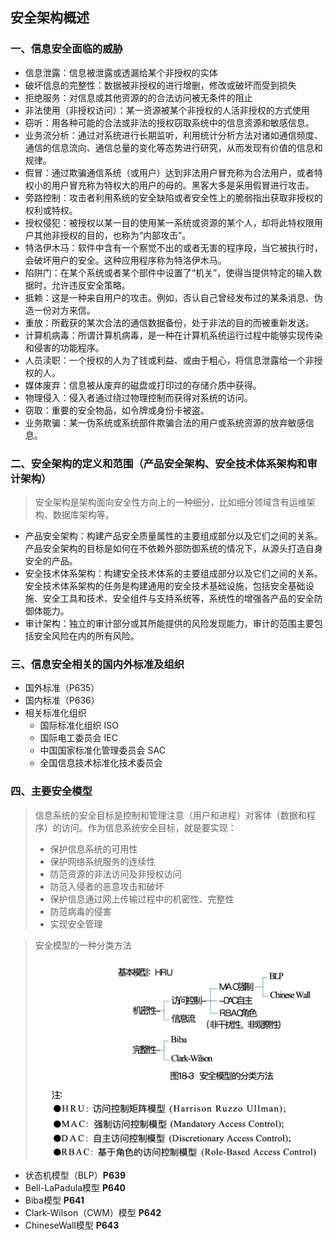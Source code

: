 ## 安全架构概述

### 一、信息安全面临的威胁

- 信息泄露：信息被泄露或透漏给某个非授权的实体
- 破坏信息的完整性：数据被非授权的进行增删，修改或破坏而受到损失
- 拒绝服务：对信息或其他资源的的合法访问被无条件的阻止
- 非法使用（非授权访问）：某一资源被某个非授权的人活非授权的方式使用
- 窃听：用各种可能的合法或非法的授权窃取系统中的信息资源和敏感信息。
- 业务流分析：通过对系统进行长期监听，利用统计分析方法对诸如通信频度、通信的信息流向、通信总量的变化等态势进行研究，从而发现有价值的信息和规律。
- 假冒：通过欺骗通信系统（或用户）达到非法用户冒充称为合法用户，或者特权小的用户冒充称为特权大的用户的母的。黑客大多是采用假冒进行攻击。
- 旁路控制：攻击者利用系统的安全缺陷或者安全性上的脆弱指出获取非授权的权利或特权。
- 授权侵犯：被授权以某一目的使用某一系统或资源的某个人，却将此特权限用户其他非授权的目的，也称为“内部攻击”。
- 特洛伊木马：软件中含有一个察觉不出的或者无害的程序段，当它被执行时，会破坏用户的安全。这种应用程序称为特洛伊木马。
- 陷阱门：在某个系统或者某个部件中设置了“机关”，使得当提供特定的输入数据时，允许违反安全策略。
- 抵赖：这是一种来自用户的攻击。例如，否认自己曾经发布过的某条消息、伪造一份对方来信。
- 重放：所截获的某次合法的通信数据备份，处于非法的目的而被重新发送。
- 计算机病毒：所谓计算机病毒，是一种在计算机系统运行过程中能够实现传染和侵害的功能程序。
- 人员渎职：一个授权的人为了钱或利益、或由于粗心，将信息泄露给一个非授权的人。
- 媒体废弃：信息被从废弃的磁盘或打印过的存储介质中获得。
- 物理侵入：侵入者通过绕过物理控制而获得对系统的访问。
- 窃取：重要的安全物品，如令牌或身份卡被盗。
- 业务欺骗：某一伪系统或系统部件欺骗合法的用户或系统资源的放弃敏感信息。

### 二、安全架构的定义和范围（产品安全架构、安全技术体系架构和审计架构）

> 安全架构是架构面向安全性方向上的一种细分，比如细分领域含有运维架构、数据库架构等。

- 产品安全架构：构建产品安全质量属性的主要组成部分以及它们之间的关系。产品安全架构的目标是如何在不依赖外部防御系统的情况下，从源头打造自身安全的产品。
- 安全技术体系架构：构建安全技术体系的主要组成部分以及它们之间的关系。安全技术体系架构的任务是构建通用的安全技术基础设施，包括安全基础设施、安全工具和技术、安全组件与支持系统等，系统性的增强各产品的安全防御体能力。
- 审计架构：独立的审计部分或其所能提供的风险发现能力，审计的范围主要包括安全风险在内的所有风险。

### 三、信息安全相关的国内外标准及组织

- 国外标准（P635）
- 国内标准（P636）
- 相关标准化组织
  - 国际标准化组织 ISO
  - 国际电工委员会 IEC
  - 中国国家标准化管理委员会 SAC
  - 全国信息技术标准化技术委员会

### 四、主要安全模型

> 信息系统的安全目标是控制和管理注意（用户和进程）对客体（数据和程序）的访问。作为信息系统安全目标，就是要实现：
>
> - 保护信息系统的可用性
> - 保护网络系统服务的连续性
> - 防范资源的非法访问及非授权访问
> - 防范入侵者的恶意攻击和破坏
> - 保护信息通过网上传输过程中的机密性、完整性
> - 防范病毒的侵害
> - 实现安全管理



> 安全模型的一种分类方法
>
> ![](../../.images/202507/181751.png)

- 状态机模型（BLP）**P639**
- Bell-LaPadula模型 **P640**
- Biba模型 **P641**
- Clark-Wilson（CWM）模型 **P642**
- ChineseWall模型 **P643**